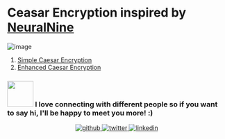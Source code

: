 # Ceasar Encryption inspired by [NeuralNine](https://www.youtube.com/watch?v=JEsUlx0Ps9k&list=PL7yh-TELLS1EgOLIPo1sVuf_rDPEp33S8&index=4)

![image](https://user-images.githubusercontent.com/57595625/133139230-16e9e3ee-0d48-4e63-a805-f3e7a461a640.png)

1. [Simple Caesar Encryption](https://github.com/creeper-exe/PracticeProjects/blob/main/CaesarEncryption/SimpleCeaserEncryption.py)
2. [Enhanced Caesar Encryption](https://github.com/creeper-exe/PracticeProjects/blob/main/CaesarEncryption/EnhancedCaesarEncryption.py)


### <img src="https://media.giphy.com/media/LnQjpWaON8nhr21vNW/giphy.gif" width="60"> <b>I love connecting with different people</b> so if you want to say <b>hi, I'll be happy to meet you more!</b> :)

<div align="center">
<a href="https://github.com/creeper-exe" target="_blank">
<img src=https://img.shields.io/badge/github-%2324292e.svg?&style=for-the-badge&logo=github&logoColor=white alt=github style="margin-bottom: 5px;" />
</a>
<a href="https://twitter.com/Nouureldin_Ehab" target="_blank">
<img src=https://img.shields.io/badge/twitter-%2300acee.svg?&style=for-the-badge&logo=twitter&logoColor=white alt=twitter style="margin-bottom: 5px;" />
</a>
<a href="https://linkedin.com/in/noureldin-ehab-a57940190" target="_blank">
<img src=https://img.shields.io/badge/linkedin-%231E77B5.svg?&style=for-the-badge&logo=linkedin&logoColor=white alt=linkedin style="margin-bottom: 5px;" />
</a>  
</div>  
